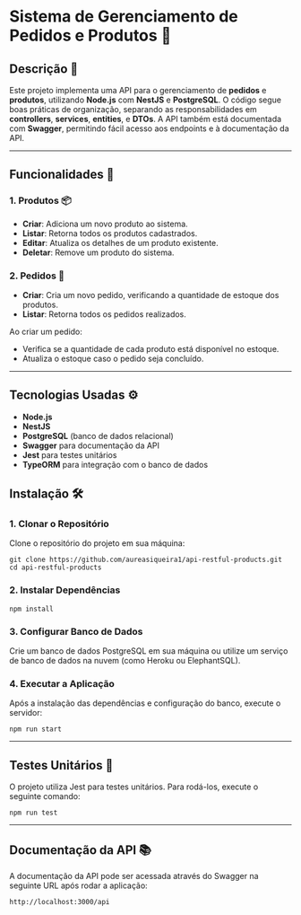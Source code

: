 # Sistema de Gerenciamento de Pedidos e Produtos 🚀

## Descrição 📝

Este projeto implementa uma API para o gerenciamento de **pedidos** e **produtos**, utilizando **Node.js** com **NestJS** e **PostgreSQL**. O código segue boas práticas de organização, separando as responsabilidades em **controllers**, **services**, **entities**, e **DTOs**. A API também está documentada com **Swagger**, permitindo fácil acesso aos endpoints e à documentação da API.

---
## Funcionalidades 💼

### 1. **Produtos** 📦
- **Criar**: Adiciona um novo produto ao sistema.
- **Listar**: Retorna todos os produtos cadastrados.
- **Editar**: Atualiza os detalhes de um produto existente.
- **Deletar**: Remove um produto do sistema.
  

### 2. **Pedidos** 📑
- **Criar**: Cria um novo pedido, verificando a quantidade de estoque dos produtos.
- **Listar**: Retorna todos os pedidos realizados.

Ao criar um pedido:
  - Verifica se a quantidade de cada produto está disponível no estoque.
  - Atualiza o estoque caso o pedido seja concluído.

---
## Tecnologias Usadas ⚙️

- **Node.js**
- **NestJS**
- **PostgreSQL** (banco de dados relacional)
- **Swagger** para documentação da API
- **Jest** para testes unitários
- **TypeORM** para integração com o banco de dados

## Instalação 🛠️

### 1. Clonar o Repositório

Clone o repositório do projeto em sua máquina:

```
git clone https://github.com/aureasiqueira1/api-restful-products.git
cd api-restful-products
```

### 2. Instalar Dependências

```
npm install
```

### 3. Configurar Banco de Dados
Crie um banco de dados PostgreSQL em sua máquina ou utilize um serviço de banco de dados na nuvem (como Heroku ou ElephantSQL).

### 4. Executar a Aplicação
Após a instalação das dependências e configuração do banco, execute o servidor:

```
npm run start
```
---

## Testes Unitários 🧪
O projeto utiliza Jest para testes unitários. Para rodá-los, execute o seguinte comando:

```
npm run test
```
---

## Documentação da API 📚

A documentação da API pode ser acessada através do Swagger na seguinte URL após rodar a aplicação:

```
http://localhost:3000/api
```
